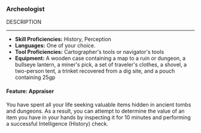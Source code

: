 ### Archeologist
DESCRIPTION

___
- **Skill Proficiencies:** History, Perception
- **Languages:** One of your choice.
- **Tool Proficiencies:** Cartographer's tools or navigator's tools
- **Equipment:** A wooden case containing a map to a ruin or dungeon, a bullseye lantern, a miner's pick, a set of traveler's clothes, a shovel, a two-person tent, a trinket recovered from a dig site, and a pouch containing 25gp

#### Feature: Appraiser
You have spent all your life seeking valuable items hidden in ancient tombs and dungeons. As a result, you can attempt to determine the value of an item you have in your hands by inspecting it for 10 minutes and performing a successful Intelligence (History) check. 